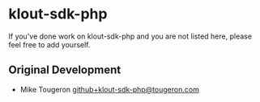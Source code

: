 klout-sdk-php
=========================

If you've done work on klout-sdk-php and you are not listed here, please feel free to add yourself.

Original Development
------------------------------

  - Mike Tougeron <github+klout-sdk-php@tougeron.com>
